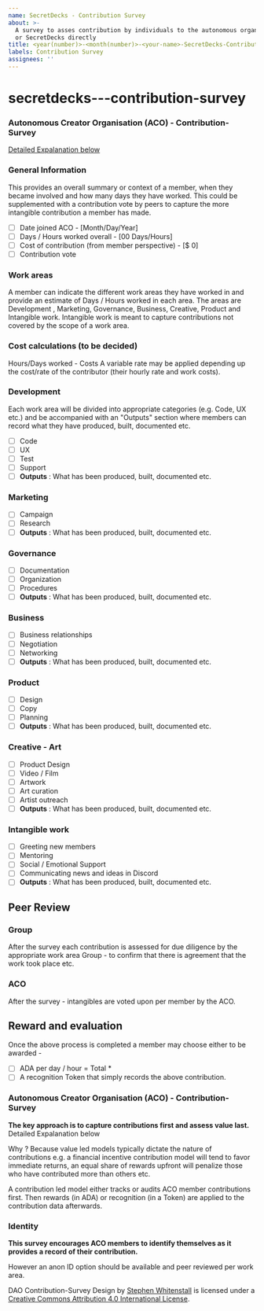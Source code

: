 ```yaml
---
name: SecretDecks - Contribution Survey
about: >-
  A survey to asses contribution by individuals to the autonomous organisation
  or SecretDecks directly
title: <year(number)>-<month(number)>-<your-name>-SecretDecks-ContributionSurvey
labels: Contribution Survey
assignees: ''
---
```


# secretdecks---contribution-survey

### Autonomous Creator Organisation \(ACO\) - Contribution-Survey

[Detailed Expalanation below](secretdecks---contribution-survey.md#autonomous-creator-organisation-aco---contribution-survey-1)

### General Information

This provides an overall summary or context of a member, when they became involved and how many days they have worked. This could be supplemented with a contribution vote by peers to capture the more intangible contribution a member has made.

* [ ] Date joined ACO - \[Month/Day/Year\]
* [ ] Days / Hours worked overall - \[00 Days/Hours\]
* [ ] Cost of contribution \(from member perspective\) - \[$ 0\]
* [ ] Contribution vote

### Work areas

A member can indicate the different work areas they have worked in and provide an estimate of Days / Hours worked in each area. The areas are Development , Marketing, Governance, Business, Creative, Product and Intangible work. Intangible work is meant to capture contributions not covered by the scope of a work area.

### Cost calculations \(to be decided\)

Hours/Days worked - Costs A variable rate may be applied depending up the cost/rate of the contributor \(their hourly rate and work costs\).

### Development

Each work area will be divided into appropriate categories \(e.g. Code, UX etc.\) and be accompanied with an "Outputs" section where members can record what they have produced, built, documented etc.

* [ ] Code
* [ ] UX
* [ ] Test
* [ ] Support
* [ ] **Outputs** : What has been produced, built, documented etc.

### Marketing

* [ ] Campaign
* [ ] Research
* [ ] **Outputs** : What has been produced, built, documented etc.

### Governance

* [ ] Documentation
* [ ] Organization
* [ ] Procedures
* [ ] **Outputs** : What has been produced, built, documented etc.

### Business

* [ ] Business relationships
* [ ] Negotiation
* [ ] Networking
* [ ] **Outputs** : What has been produced, built, documented etc.

### Product

* [ ] Design
* [ ] Copy
* [ ] Planning
* [ ] **Outputs** : What has been produced, built, documented etc.

### Creative - Art

* [ ] Product Design
* [ ] Video / Film
* [ ] Artwork
* [ ] Art curation
* [ ] Artist outreach
* [ ] **Outputs** : What has been produced, built, documented etc.

### Intangible work

* [ ] Greeting new members
* [ ] Mentoring
* [ ] Social / Emotional Support
* [ ] Communicating news and ideas in Discord
* [ ] **Outputs** : What has been produced, built, documented etc.

## Peer Review

### Group

After the survey each contribution is assessed for due diligence by the appropriate work area Group - to confirm that there is agreement that the work took place etc.

### ACO

After the survey - intangibles are voted upon per member by the ACO.

## Reward and evaluation

Once the above process is completed a member may choose either to be awarded -

* [ ] ADA per day / hour = Total \*
* [ ] A recognition Token that simply records the above contribution.

### Autonomous Creator Organisation \(ACO\) - Contribution-Survey

**The key approach is to capture contributions first and assess value last.** Detailed Expalanation below

Why ? Because value led models typically dictate the nature of contributions e.g. a financial incentive contribution model will tend to favor immediate returns, an equal share of rewards upfront will penalize those who have contributed more than others etc.

A contribution led model either tracks or audits ACO member contributions first. Then rewards \(in ADA\) or recognition \(in a Token\) are applied to the contribution data afterwards.

### Identity

**This survey encourages ACO members to identify themselves as it provides a record of their contribution.**

However an anon ID option should be available and peer reviewed per work area.

  
DAO Contribution-Survey Design by [Stephen Whitenstall](https://github.com/Quality-Assurance-DAO) is licensed under a [Creative Commons Attribution 4.0 International License](http://creativecommons.org/licenses/by/4.0/).

